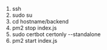 1. ssh 
2. sudo su
3. cd hostname/backend
4. pm2 stop index.js
5. sudo certbot certonly --standalone
6. pm2 start index.js